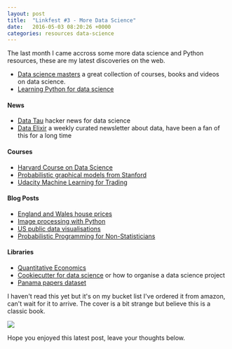 ```yaml
---
layout: post
title:  "Linkfest #3 - More Data Science"
date:   2016-05-03 08:20:26 +0000
categories: resources data-science
---
```


The last month I came accross some more data science and Python resources, these are my latest discoveries on the web.

* [Data science masters](http://datasciencemasters.org/) a great collection of courses, books and videos on data science.
* [Learning Python for data science](https://pythontips.com/2016/02/27/learning-python-for-data-science/)

#### News

* [Data Tau](http://www.datatau.com/news) hacker news for data science
* [Data Elixir](http://dataelixir.com/) a weekly curated newsletter about data, have been a fan of this for a long time

#### Courses

* [Harvard Course on Data Science](http://cm.dce.harvard.edu/2016/01/14328/L01/index_H264SingleHighBandwidth-16x9.shtml)
* [Probabilistic graphical models from Stanford](https://class.coursera.org/pgm/lecture)
* [Udacity Machine Learning for Trading](https://www.udacity.com/course/machine-learning-for-trading--ud501)

#### Blog Posts

* [England and Wales house prices](https://jasmcole.com/2016/04/17/england-and-wales-house-prices/)
* [Image processing with Python](http://blog.iconfinder.com/detecting-duplicate-images-using-python/)
* [US public data visualisations](http://datausa.io/)
* [Probabilistic Programming for Non-Statisticians](http://blog.quantopian.com/probabilistic-programming-for-non-statisticians/)

#### Libraries

* [Quantitative Economics](http://quant-econ.net/index.html)
* [Cookiecutter for data science](http://drivendata.github.io/cookiecutter-data-science/) or how to organise a data science project
* [Panama papers dataset](https://github.com/amaboura/panama-papers-dataset-2016)

I haven't read this yet but it's on my bucket list I've ordered it from amazon, can't wait for it to arrive. The cover is a bit strange but believe this is a classic book.

<a rel="nofollow" href="http://www.amazon.co.uk/gp/product/0140124993/ref=as_li_tl?ie=UTF8&camp=1634&creative=19450&creativeASIN=0140124993&linkCode=as2&tag=explormissio-21"><img border="0" src="http://ws-eu.amazon-adsystem.com/widgets/q?_encoding=UTF8&ASIN=0140124993&Format=_SL160_&ID=AsinImage&MarketPlace=GB&ServiceVersion=20070822&WS=1&tag=explormissio-21" ></a><img src="http://ir-uk.amazon-adsystem.com/e/ir?t=explormissio-21&l=as2&o=2&a=0140124993" width="1" height="1" border="0" alt="" style="border:none !important; margin:0px !important;" />


Hope you enjoyed this latest post, leave your thoughts below.
